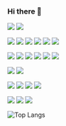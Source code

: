 ### Hi there 👋
![](https://img.shields.io/badge/OS-macOS-informational?style=flat&logo=apple&logoColor=white&color=2bbc8a)
![](https://img.shields.io/badge/OS-Linux-informational?style=flat&logo=Linux&logoColor=white&color=2bbc8a)

![](https://img.shields.io/badge/Code-JavaScript-informational?style=flat&logo=JavaScript&logoColor=white&color=2bbc8a)
![](https://img.shields.io/badge/Code-TypeScript-informational?style=flat&logo=TypeScript&logoColor=white&color=2bbc8a)
![](https://img.shields.io/badge/Code-Python-informational?style=flat&logo=python&logoColor=white&color=2bbc8a)
![](https://img.shields.io/badge/Code-Golang-informational?style=flat&logo=go&logoColor=white&color=2bbc8a)
![](https://img.shields.io/badge/Code-HTML-informational?style=flat&logo=HTML5&logoColor=white&color=2bbc8a)
![](https://img.shields.io/badge/Code-CSS-informational?style=flat&logo=CSS3&logoColor=white&color=2bbc8a)

![](https://img.shields.io/badge/Code-Express-informational?style=flat&logo=Express&logoColor=white&color=2bbc8a)
![](https://img.shields.io/badge/Code-Nest.js-informational?style=flat&logo=NestJS&logoColor=white&color=2bbc8a)
![](https://img.shields.io/badge/Code-React.js-informational?style=flat&logo=React&logoColor=white&color=2bbc8a)
![](https://img.shields.io/badge/Code-JWT-informational?style=flat&logo=JSONWebTokens&logoColor=white&color=2bbc8a)
![](https://img.shields.io/badge/Code-Jest-informational?style=flat&logo=Jest&logoColor=white&color=2bbc8a)
![](https://img.shields.io/badge/Code-Socket.io-informational?style=flat&logo=Socket.io&logoColor=white&color=2bbc8a)

![](https://img.shields.io/badge/DB-MongoDB-informational?style=flat&logo=MongoDB&logoColor=white&color=2bbc8a)
![](https://img.shields.io/badge/DB-MySQL-informational?style=flat&logo=MySQL&logoColor=white&color=2bbc8a)


![](https://img.shields.io/badge/Cloud-Firebase-informational?style=flat&logo=firebase&logoColor=white&color=2bbc8a)
![](https://img.shields.io/badge/Cloud-Google%20Cloud-informational?style=flat&logo=GoogleCloud&logoColor=white&color=2bbc8a)
![](https://img.shields.io/badge/Cloud-Amazon%20AWS-informational?style=flat&logo=Amazon%20AWS&logoColor=white&color=2bbc8a)
![](https://img.shields.io/badge/Cloud-DigitalOcean-informational?style=flat&logo=DigitalOcean&logoColor=white&color=2bbc8a)

![](https://img.shields.io/badge/Tools-Docker-informational?style=flat&logo=docker&logoColor=white&color=2bbc8a)
![](https://img.shields.io/badge/Tools-Git-informational?style=flat&logo=GitHub&logoColor=white&color=2bbc8a)
![](https://img.shields.io/badge/Tools-RabbitMQ-informational?style=flat&logo=RabbitMQ&logoColor=white&color=2bbc8a)


![Top Langs](https://github-readme-stats.vercel.app/api/top-langs/?username=ulisestob&layout=compact)
